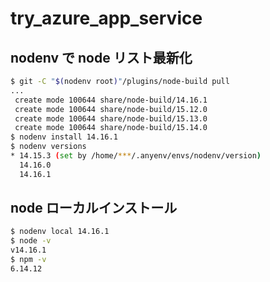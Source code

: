# try_azure_app_service

## nodenv で node リスト最新化

```bash
$ git -C "$(nodenv root)"/plugins/node-build pull
...
 create mode 100644 share/node-build/14.16.1
 create mode 100644 share/node-build/15.12.0
 create mode 100644 share/node-build/15.13.0
 create mode 100644 share/node-build/15.14.0
$ nodenv install 14.16.1
$ nodenv versions
* 14.15.3 (set by /home/***/.anyenv/envs/nodenv/version)
  14.16.0
  14.16.1
```

## node ローカルインストール

```bash
$ nodenv local 14.16.1
$ node -v
v14.16.1
$ npm -v
6.14.12
```

